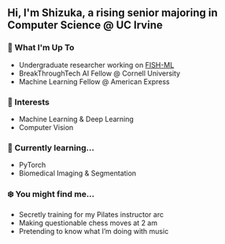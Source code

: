 ## Hi, I'm Shizuka, a rising senior majoring in Computer Science @ UC Irvine

### 🌸 What I'm Up To  
- Undergraduate researcher working on [FISH-ML](https://github.com/UCI-Ding-Lab/FISH-ML/tree/main)
- BreakThroughTech AI Fellow @ Cornell University
- Machine Learning Fellow @ American Express
### 🌿 Interests  
- Machine Learning & Deep Learning
- Computer Vision
### 🌻 Currently learning...
- PyTorch
- Biomedical Imaging & Segmentation
### ❄️ You might find me...
- Secretly training for my Pilates instructor arc
- Making questionable chess moves at 2 am
- Pretending to know what I’m doing with music
